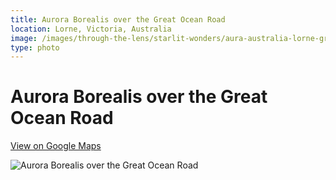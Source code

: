 ```yaml
---
title: Aurora Borealis over the Great Ocean Road
location: Lorne, Victoria, Australia
image: /images/through-the-lens/starlit-wonders/aura-australia-lorne-great-ocean-road.jpg
type: photo
---
```


# Aurora Borealis over the Great Ocean Road

<a href="https://www.google.com/maps/search/?api=1&query=Lorne,+Victoria,+Australia" target="_blank" rel="noopener noreferrer">View on Google Maps</a>

![Aurora Borealis over the Great Ocean Road](/images/through-the-lens/starlit-wonders/aura-australia-lorne-great-ocean-road.jpg)

